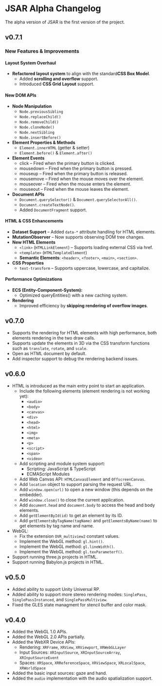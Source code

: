 # JSAR Alpha Changelog

The alpha version of JSAR is the first version of the project.

## v0.7.1

### ​​New Features & Improvements​​

#### ​​Layout System Overhaul​​

- ​**​Refactored layout system**​​ to align with the standard **​​CSS Box Model​​**.
  - Added ​**​scrolling and overflow** support​.
  - Introduced ​​**CSS Grid Layout**​​ support.

#### New DOM APIs

- **Node Manipulation**
  - `Node.previousSibling`
  - `Node.replaceChild()`
  - `Node.removeChild()`
  - `Node.cloneNode()`
  - `Node.nextSibling`
  - `Node.insertBefore()`
- ​**​Element Properties & Methods**
  - `Element.innerHTML` (getter & setter)
  - `Element.before()` & `Element.after()`
- **Element Events**
  - click – Fired when the primary button is clicked.
  - mousedown – Fired when the primary button is pressed.
  - mouseup – Fired when the primary button is released.
  - mousemove – Fired when the mouse moves over the element.
  - mouseover – Fired when the mouse enters the element.
  - mouseout – Fired when the mouse leaves the element.
- **​​Document APIs**
  - `Document.querySelector()` & `Document.querySelectorAll()`.
  - `Document.createTextNode()`.
  - Added `DocumentFragment` support.

#### ​​HTML & CSS Enhancements​​

- ​**​Dataset Support​**​ – Added `data-*` attribute handling for HTML elements.
- **​​MutationObserver**​​ – Now supports observing DOM tree changes.
- ​**​New HTML Elements**
  - `<link>` (`HTMLLinkElement`) – Supports loading external CSS via href.
  - `<template>` (`HTMLTemplateElement`)
  - ​​**Semantic Elements**:​​ `<header>`, `<footer>`, `<main>`, `<section>`.
- **CSS Properties**
  - `text-transform` – Supports uppercase, lowercase, and capitalize.

#### ​​Performance Optimizations​​

- **​​ECS (Entity-Component-System):​​**
  - Optimized queryEntities() with a ​​new caching system​​.
- **Rendering**
  - Improved efficiency by **​​skipping rendering of overflow images​​**.

## v0.7.0

- Supports the rendering for HTML elements with high performance, both elements rendering in the two draw calls.
- Supports update the elements in 3D via the CSS transform functions such as `translate`, `rotate`, and `scale`.
- Open as HTML document by default.
- Add inspector support to debug the rendering backend issues.

## v0.6.0

- HTML is introduced as the main entry point to start an application.
  - Include the following elements (element rendering is not working yet):
    - `<audio>`
    - `<body>`
    - `<canvas>`
    - `<div>`
    - `<head>`
    - `<html>`
    - `<img>`
    - `<meta>`
    - `<p>`
    - `<script>`
    - `<span>`
    - `<video>`
  - Add scripting and module system support:
    - Scripting: JavaScript & TypeScript
    - ECMAScript Modules
  - Add Web Canvas API: `HTMLCanvasElement` and `OffscreenCanvas`.
  - Add `location` object to support parsing the request URL.
  - Add `window.open(url)` to open a new window (this depends on the embedder).
  - Add `window.close()` to close the current application.
  - Add `document.head` and `document.body` to access the head and body elements.
  - Add `getElementById(id)` to get an element by its ID.
  - Add `getElementsByTagName(tagName)` and `getElementsByName(name)` to get elements by tag name and name.
- WebGL:
  - Fix the extension `OVR_multiview2` constant values.
  - Implement the WebGL method: `gl.hint()`.
  - Implement the WebGL method: `gl.lineWidth()`.
  - Implement the WebGL method: `gl.texParameterf()`.
- Support running three.js projects in HTML.
- Support running Babylon.js projects in HTML.

## v0.5.0

- Added ability to support Unity Universal RP.
- Added ability to support more stereo rendering modes: `SinglePass`, `SinglePassInstanced`, and `SinglePassMultiview`.
- Fixed the GLES state managment for stencil buffer and color mask.

## v0.4.0

- Added the WebGL 1.0 APIs.
- Added the WebGL 2.0 APIs partially.
- Added the WebXR Device APIs:
  - Rendering: `XRFrame`, `XRView`, `XRViewport`, `XRWebGLLayer`
  - Input Sources: `XRInputSource`, `XRInputSourceArray`, `XRInputSourceEvent`
  - Spaces: `XRSpace`, `XRReferenceSpace`, `XRViewSpace`, `XRLocalSpace`, `XRWorldSpace`
- Added the basic input sources: gaze and hand.
- Added the `audio` implementation with the audio spatialization support.
